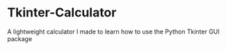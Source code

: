 # Tkinter-Calculator
A lightweight calculator I made to learn how to use the Python Tkinter GUI package
